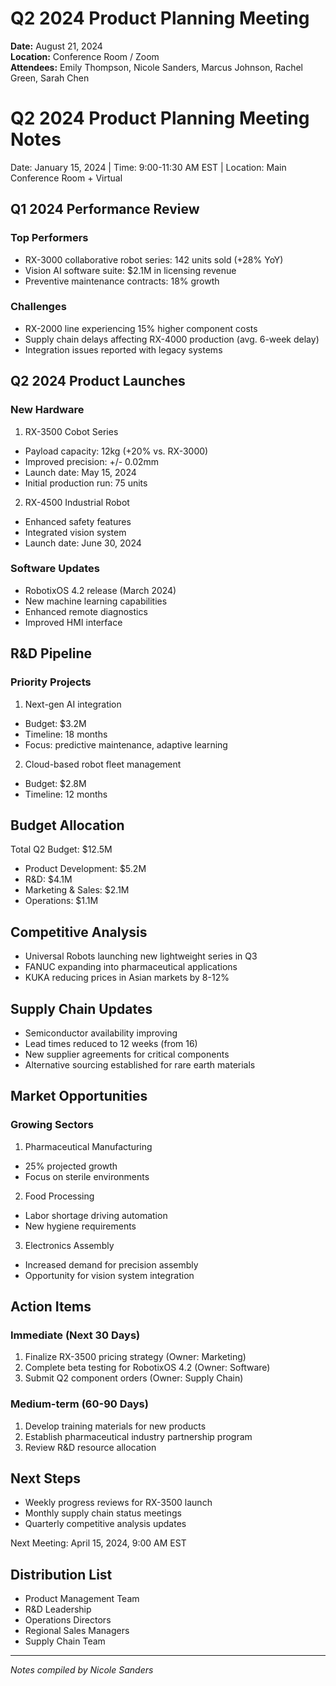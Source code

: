 # Q2 2024 Product Planning Meeting

**Date:** August 21, 2024  
**Location:** Conference Room / Zoom  
**Attendees:** Emily Thompson, Nicole Sanders, Marcus Johnson, Rachel Green, Sarah Chen

# Q2 2024 Product Planning Meeting Notes
Date: January 15, 2024 | Time: 9:00-11:30 AM EST | Location: Main Conference Room + Virtual

## Q1 2024 Performance Review

### Top Performers
- RX-3000 collaborative robot series: 142 units sold (+28% YoY)
- Vision AI software suite: $2.1M in licensing revenue
- Preventive maintenance contracts: 18% growth

### Challenges
- RX-2000 line experiencing 15% higher component costs
- Supply chain delays affecting RX-4000 production (avg. 6-week delay)
- Integration issues reported with legacy systems

## Q2 2024 Product Launches

### New Hardware
1. RX-3500 Cobot Series
- Payload capacity: 12kg (+20% vs. RX-3000)
- Improved precision: +/- 0.02mm
- Launch date: May 15, 2024
- Initial production run: 75 units

2. RX-4500 Industrial Robot
- Enhanced safety features
- Integrated vision system
- Launch date: June 30, 2024

### Software Updates
- RobotixOS 4.2 release (March 2024)
- New machine learning capabilities
- Enhanced remote diagnostics
- Improved HMI interface

## R&D Pipeline

### Priority Projects
1. Next-gen AI integration
- Budget: $3.2M
- Timeline: 18 months
- Focus: predictive maintenance, adaptive learning

2. Cloud-based robot fleet management
- Budget: $2.8M
- Timeline: 12 months

## Budget Allocation

Total Q2 Budget: $12.5M
- Product Development: $5.2M
- R&D: $4.1M
- Marketing & Sales: $2.1M
- Operations: $1.1M

## Competitive Analysis
- Universal Robots launching new lightweight series in Q3
- FANUC expanding into pharmaceutical applications
- KUKA reducing prices in Asian markets by 8-12%

## Supply Chain Updates
- Semiconductor availability improving
- Lead times reduced to 12 weeks (from 16)
- New supplier agreements for critical components
- Alternative sourcing established for rare earth materials

## Market Opportunities

### Growing Sectors
1. Pharmaceutical Manufacturing
- 25% projected growth
- Focus on sterile environments

2. Food Processing
- Labor shortage driving automation
- New hygiene requirements

3. Electronics Assembly
- Increased demand for precision assembly
- Opportunity for vision system integration

## Action Items

### Immediate (Next 30 Days)
1. Finalize RX-3500 pricing strategy (Owner: Marketing)
2. Complete beta testing for RobotixOS 4.2 (Owner: Software)
3. Submit Q2 component orders (Owner: Supply Chain)

### Medium-term (60-90 Days)
1. Develop training materials for new products
2. Establish pharmaceutical industry partnership program
3. Review R&D resource allocation

## Next Steps
- Weekly progress reviews for RX-3500 launch
- Monthly supply chain status meetings
- Quarterly competitive analysis updates

Next Meeting: April 15, 2024, 9:00 AM EST

## Distribution List
- Product Management Team
- R&D Leadership
- Operations Directors
- Regional Sales Managers
- Supply Chain Team

---
*Notes compiled by Nicole Sanders*
